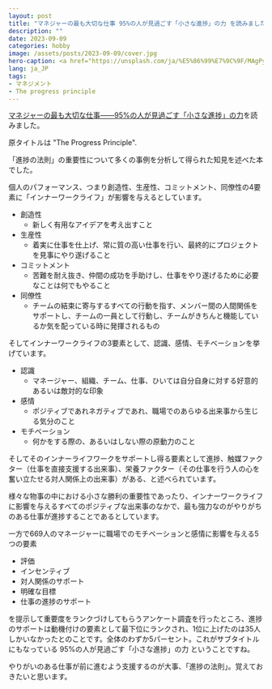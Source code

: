 ```yaml
---
layout: post
title: "マネジャーの最も大切な仕事 95%の人が見過ごす「小さな進捗」の力 を読みました"
description: ""
date: 2023-09-09
categories: hobby
image: /assets/posts/2023-09-09/cover.jpg
hero-caption: <a href="https://unsplash.com/ja/%E5%86%99%E7%9C%9F/MAgPyHRO0AA?utm_source=unsplash&utm_medium=referral&utm_content=creditCopyText">Unsplash</a>の<a href="https://unsplash.com/ja/@helloimnik?utm_source=unsplash&utm_medium=referral&utm_content=creditCopyText">Nik</a>が撮影した写真
lang: ja_JP
tags:
- マネジメント
- The progress principle
---
```


[マネジャーの最も大切な仕事――95%の人が見過ごす「小さな進捗」の力](https://www.amazon.co.jp/マネジャーの最も大切な仕事――95-の人が見過ごす「小さな進捗」の力-テレサ・アマビール/dp/4862762409)を読みました。

原タイトルは "The Progress Principle".

「進捗の法則」の重要性について多くの事例を分析して得られた知見を述べた本でした。

個人のパフォーマンス、つまり創造性、生産性、コミットメント、同僚性の4要素に「インナーワークライフ」が影響を与えるとしています。

- 創造性
  - 新しく有用なアイデアを考え出すこと
- 生産性
  - 着実に仕事を仕上げ、常に質の高い仕事を行い、最終的にプロジェクトを見事にやり遂げること
- コミットメント
  - 苦難を耐え抜き、仲間の成功を手助けし、仕事をやり遂げるために必要なことは何でもやること
- 同僚性
  - チームの結束に寄与するすべての行動を指す、メンバー間の人間関係をサポートし、チームの一員として行動し、チームがきちんと機能しているか気を配っている時に発揮されるもの

そしてインナーワークライフの3要素として、認識、感情、モチベーションを挙げています。
- 認識
  - マネージャー、組織、チーム、仕事、ひいては自分自身に対する好意的あるいは敵対的な印象
- 感情
  - ポジティブであれネガティブであれ、職場でのあらゆる出来事から生じる気分のこと
- モチベーション
  - 何かをする際の、あるいはしない際の原動力のこと

そしてそのインナーライフワークをサポートし得る要素として進捗、触媒ファクター（仕事を直接支援する出来事）、栄養ファクター（その仕事を行う人の心を奮い立たせる対人関係上の出来事）がある、と述べられています。

様々な物事の中における小さな勝利の重要性であったり、インナーワークライフに影響を与えるすべてのポジティブな出来事のなかで、最も強力なのがやりがちのある仕事が進捗することであるとしています。

一方で669人のマネージャーに職場でのモチベーションと感情に影響を与える5つの要素

- 評価
- インセンティブ
- 対人関係のサポート
- 明確な目標
- 仕事の進捗のサポート

を提示して重要度をランクづけしてもらうアンケート調査を行ったところ、進捗のサポートは動機付けの要素として最下位にランクされ、1位に上げたのは35人しかいなかったとのことです。全体のわずか5パーセント。これがサブタイトルにもなっている 95%の人が見過ごす「小さな進捗」の力 ということですね。

やりがいのある仕事が前に進むよう支援するのが大事、「進捗の法則」。覚えておきたいと思います。